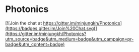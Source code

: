 # Photonics

[![Join the chat at https://gitter.im/minjungkh/Photonics](https://badges.gitter.im/Join%20Chat.svg)](https://gitter.im/minjungkh/Photonics?utm_source=badge&utm_medium=badge&utm_campaign=pr-badge&utm_content=badge)

